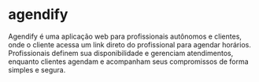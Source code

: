 # agendify
Agendify é uma aplicação web para profissionais autônomos e clientes, onde o cliente acessa um link direto do profissional para agendar horários. Profissionais definem sua disponibilidade e gerenciam atendimentos, enquanto clientes agendam e acompanham seus compromissos de forma simples e segura.
